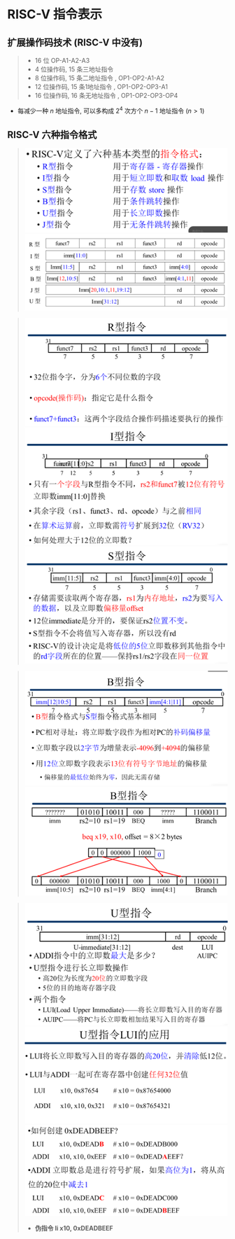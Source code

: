 

# RISC-V 指令表示

## 扩展操作码技术 (RISC-V 中没有)

>* 16 位 OP-A1-A2-A3
>* 4 位操作码, 15 条三地址指令
>* 8 位操作码, 15 条二地址指令 , OP1-OP2-A1-A2
>* 12 位操作码, 15 条1地址指令 , OP1-OP2-OP3-A1
>* 16 位操作码, 16 条无地址指令 , OP1-OP2-OP3-OP4

* 每减少一种 $n$ 地址指令, 可以多构成 $2^4$ 次方个 $n-1$ 地址指令 ($n > 1$)

## RISC-V 六种指令格式
> ![](image/2022-03-22-11-09-51.png)
> ![](image/2022-03-22-11-10-04.png)

> ![](image/2022-03-22-11-11-01.png)
> ![](image/2022-03-22-11-21-36.png)
> ![](image/2022-03-22-11-36-50.png)

> ![](image/2022-03-22-11-57-55.png)
> ![](image/2022-03-22-11-58-12.png)

> ![](image/2022-03-22-12-10-35.png)
> ![](image/2022-03-22-12-10-23.png)
> ![](image/2022-03-22-12-12-54.png)
> * **伪指令 li x10, 0xDEADBEEF**